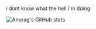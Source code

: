 i dont know what the hell i'm doing

![Anurag's GitHub stats](https://github-readme-stats.vercel.app/api?username=Image-Is-Random&show_icons=true&bg_color=00000000)
